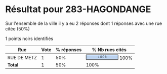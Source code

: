 # Résultat pour 283-HAGONDANGE

Sur l'ensemble de la ville il y a eu 2 réponses dont 1 réponses avec une rue citée (50%)

1 points noirs identifiés

| Rue | Vote | % réponses | % Nb rues cités|
|-----|------|------------|----------------|
| RUE DE METZ | 1 | 50% | <img src="../../img/bar_100.gif" />&nbsp;100%|
| **Total** | 1 | 50% | 100%|
